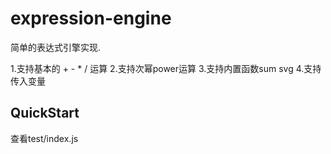 # expression-engine

简单的表达式引擎实现.

1.支持基本的 + - * / 运算
2.支持次幂power运算
3.支持内置函数sum svg
4.支持传入变量

## QuickStart

查看test/index.js